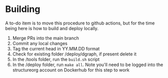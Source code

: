 # Building

A to-do item is to move this procedure to github actions, but for the time being here is how to build and deploy locally.

1. Merge PRs into the main branch
1. Commit any local changes
1. Tag the current head in YY.MM.DD format
1. Check for existing folder /deploy/dgraph, if present delete it
1. In the /tools folder, run the `build.sh` script
1. In the /deploy folder, run `make all`. Note you'll need to be logged into the structureorg account on Dockerhub for this step to work

